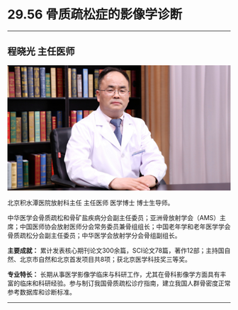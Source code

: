 # 29.56 骨质疏松症的影像学诊断

---

## 程晓光 主任医师

![1685945562592](image/c29_056/1685945562592.png)

北京积水潭医院放射科主任 主任医师 医学博士 博士生导师。

中华医学会骨质疏松和骨矿盐疾病分会副主任委员；亚洲骨放射学会（AMS）主席；中国医师协会放射医师分会常务委员兼骨组组长；中国老年学和老年医学学会骨质疏松分会副主任委员；中华医学会放射学分会骨组副组长。

**主要成就：** 累计发表核心期刊论文300余篇，SCI论文78篇，著作12部；主持国自然、北京市自然和北京首发项目共8项；获北京医学科技奖三等奖。

**专业特长：** 长期从事医学影像学临床与科研工作，尤其在骨科影像学方面具有丰富的临床和科研经验。参与制订我国骨质疏松诊疗指南，建立我国人群骨密度正常参考数据库和诊断标准。

---
